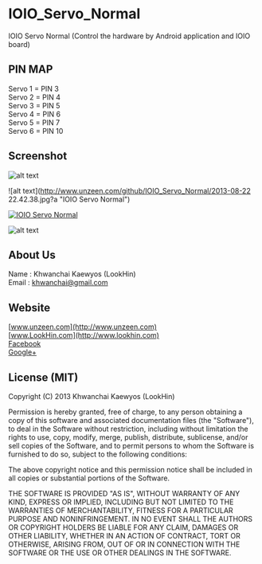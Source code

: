 IOIO_Servo_Normal
=================

IOIO Servo Normal (Control the hardware by Android application and IOIO board)

## PIN MAP
Servo 1 = PIN 3  
Servo 2 = PIN 4  
Servo 3 = PIN 5  
Servo 4 = PIN 6  
Servo 5 = PIN 7  
Servo 6 = PIN 10  


## Screenshot

![alt text](http://www.unzeen.com/github/IOIO_Servo_Normal/2013-08-21_23-52-03.png?a "IOIO Servo Normal")

![alt text](http://www.unzeen.com/github/IOIO_Servo_Normal/2013-08-22 22.42.38.jpg?a "IOIO Servo Normal")

[![IOIO Servo Normal](http://img.youtube.com/vi/AsxKpegsDK0/0.jpg)](http://www.youtube.com/watch?v=AsxKpegsDK0)

![alt text](http://www.unzeen.com/github/IOIO_Servo_Normal/fritzing.jpg "IOIO Servo Normal")


## About Us
Name : Khwanchai Kaewyos (LookHin)  
Email : khwanchai@gmail.com

## Website
[www.unzeen.com](http://www.unzeen.com)  
[www.LookHin.com](http://www.lookhin.com)  
[Facebook](https://www.facebook.com/LookHin)  
[Google+](https://plus.google.com/u/0/115201343913237885999/posts)




## License (MIT)

Copyright (C) 2013 Khwanchai Kaewyos (LookHin)

Permission is hereby granted, free of charge, to any person obtaining a copy of this software and associated documentation files (the "Software"), to deal in the Software without restriction, including without limitation the rights to use, copy, modify, merge, publish, distribute, sublicense, and/or sell copies of the Software, and to permit persons to whom the Software is furnished to do so, subject to the following conditions:

The above copyright notice and this permission notice shall be included in all copies or substantial portions of the Software.

THE SOFTWARE IS PROVIDED "AS IS", WITHOUT WARRANTY OF ANY KIND, EXPRESS OR IMPLIED, INCLUDING BUT NOT LIMITED TO THE WARRANTIES OF MERCHANTABILITY, FITNESS FOR A PARTICULAR PURPOSE AND NONINFRINGEMENT. IN NO EVENT SHALL THE AUTHORS OR COPYRIGHT HOLDERS BE LIABLE FOR ANY CLAIM, DAMAGES OR OTHER LIABILITY, WHETHER IN AN ACTION OF CONTRACT, TORT OR OTHERWISE, ARISING FROM, OUT OF OR IN CONNECTION WITH THE SOFTWARE OR THE USE OR OTHER DEALINGS IN THE SOFTWARE.
